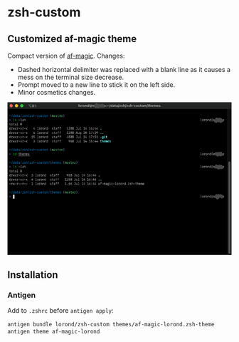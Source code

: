 # zsh-custom

## Customized af-magic theme
Compact version of [af-magic](https://github.com/andyfleming/oh-my-zsh/blob/master/themes/af-magic.zsh-theme). Changes:
* Dashed horizontal delimiter was replaced with a blank line as it causes a mess on the terminal size decrease.
* Prompt moved to a new line to stick it on the left side.
* Minor cosmetics changes.

![screenshot](/screenshot.png?raw=true)

## Installation

### Antigen

Add to `.zshrc` before `antigen apply`:

    antigen bundle lorond/zsh-custom themes/af-magic-lorond.zsh-theme
    antigen theme af-magic-lorond
